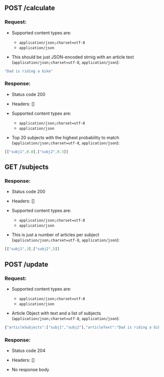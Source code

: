 ## POST /calculate

### Request:

- Supported content types are:

    - `application/json;charset=utf-8`
    - `application/json`

- This should be just JSON-encoded strnig with an article text (`application/json;charset=utf-8`, `application/json`):

```javascript
"Dad is riding a bike"
```

### Response:

- Status code 200
- Headers: []

- Supported content types are:

    - `application/json;charset=utf-8`
    - `application/json`

- Top 20 subjects with the highest probability to match (`application/json;charset=utf-8`, `application/json`):

```javascript
[["subj1",0.8],["subj2",0.3]]
```

## GET /subjects

### Response:

- Status code 200
- Headers: []

- Supported content types are:

    - `application/json;charset=utf-8`
    - `application/json`

- This is just a number of articles per subject (`application/json;charset=utf-8`, `application/json`):

```javascript
[["subj1",3],["subj2",5]]
```

## POST /update

### Request:

- Supported content types are:

    - `application/json;charset=utf-8`
    - `application/json`

- Article Object with text and a list of subjects (`application/json;charset=utf-8`, `application/json`):

```javascript
{"articleSubjects":["subj1","subj2"],"articleText":"Dad is riding a bike"}
```

### Response:

- Status code 204
- Headers: []

- No response body

